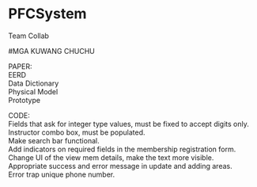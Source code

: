 # PFCSystem
Team Collab

#MGA KUWANG CHUCHU

PAPER: <br />
EERD <br />
Data Dictionary <br />
Physical Model <br />
Prototype <br />



CODE: <br />
Fields that ask for integer type values, must be fixed to accept digits only. <br />
Instructor combo box, must be populated. <br />
Make search bar functional.<br/>
Add indicators on required fields in the membership registration form. <br/>
Change UI of the view mem details, make the text more visible. <br/>
Appropriate success and error message in update and adding areas. <br/>
Error trap unique phone number. <br/>




